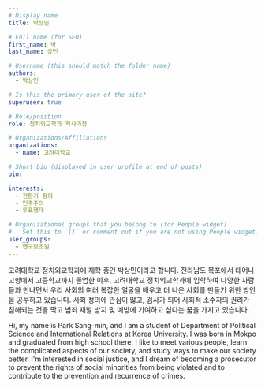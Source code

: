 ```yaml
---
# Display name
title: 박상민

# Full name (for SEO)
first_name: 박
last_name: 상민

# Username (this should match the folder name)
authors:
  - 박상민

# Is this the primary user of the site?
superuser: true

# Role/position
role: 정치외교학과 학사과정

# Organizations/Affiliations
organizations:
  - name: 고려대학교

# Short bio (displayed in user profile at end of posts)
bio:

interests:
  - 전환기 정의
  - 민주주의
  - 투표행태

# Organizational groups that you belong to (for People widget)
#   Set this to `[]` or comment out if you are not using People widget.
user_groups:
  - 연구보조원
---
```

고려대학교 정치외교학과에 재학 중인 박상민이라고 합니다. 전라남도 목포에서 태어나 고향에서 고등학교까지 졸업한 이후, 고려대학교 정치외교학과에 입학하여 다양한 사람들과 만나면서 우리 사회의 여러 복잡한 얼굴을 배우고 더 나은 사회를 만들기 위한 방안을 공부하고 있습니다. 사회 정의에 관심이 많고, 검사가 되어 사회적 소수자의 권리가 침해되는 것을 막고 범죄 재발 방지 및 예방에 기여하고 싶다는 꿈을 가지고 있습니다.

Hi, my name is Park Sang-min, and I am a student of Department of Political Science and International Relations at Korea University. I was born in Mokpo and graduated from high school there. I like to meet various people, learn the complicated aspects of our society, and study ways to make our society better. I'm interested in social justice, and I dream of becoming a prosecutor to prevent the rights of social minorities from being violated and to contribute to the prevention and recurrence of crimes.